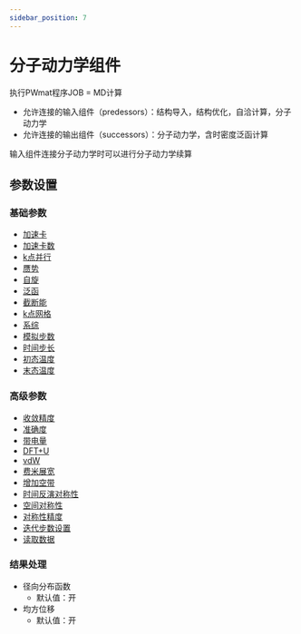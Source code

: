```yaml
---
sidebar_position: 7
---
```


# 分子动力学组件
执行PWmat程序JOB = MD计算

- 允许连接的输入组件（predessors）：结构导入，结构优化，自洽计算，分子动力学
- 允许连接的输出组件（successors）：分子动力学，含时密度泛函计算

输入组件连接分子动力学时可以进行分子动力学续算

## 参数设置

### 基础参数

- [加速卡](../parameters/qflow_parameters_gpu.md)
- [加速卡数](../parameters/qflow_parameters_gpu_number.md)
- [k点并行](../parameters/qflow_parameters_kpara.md)
- [赝势](../parameters/qflow_parameters_pp.md)
- [自旋](../parameters/qflow_parameters_spin.md)
- [泛函](../parameters/qflow_parameters_xcfunctional.md)
- [截断能](../parameters/qflow_parameters_ecut.md)
- [k点网格](../parameters/qflow_parameters_kmesh.md)
- [系综](../parameters/qflow_parameters_md.md)
- [模拟步数](../parameters/qflow_parameters_md.md)
- [时间步长](../parameters/qflow_parameters_md.md)
- [初态温度](../parameters/qflow_parameters_md.md)
- [末态温度](../parameters/qflow_parameters_md.md)

### 高级参数

- [收敛精度](../parameters/qflow_parameters_convergence.md)
- [准确度](../parameters/qflow_parameters_accuracy.md)
- [带电量](../parameters/qflow_parameters_net_charge.md)
- [DFT+U](../parameters/qflow_parameters_dft+u.md)
- [vdW](../parameters/qflow_parameters_vdw.md)
- [费米展宽](../parameters/qflow_parameters_fermide.md)
- [增加空带](../parameters/qflow_parameters_addband.md)
- [时间反演对称性](../parameters/qflow_parameters_symmetry.md)
- [空间对称性](../parameters/qflow_parameters_symmetry.md)
- [对称性精度](../parameters/qflow_parameters_symmetry.md)
- [迭代步数设置](../parameters/qflow_parameters_iteration.md)
- [读取数据](../parameters//qflow_parameters_read_data.md)

### 结果处理
- 径向分布函数
  - 默认值：开
- 均方位移
  - 默认值：开